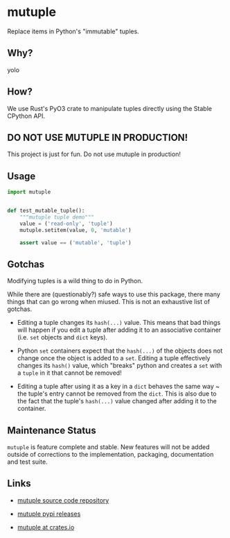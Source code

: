 # mutuple

Replace items in Python's "immutable" tuples.

## Why?

yolo

## How?

We use Rust's PyO3 crate to manipulate tuples directly using the Stable CPython API.

## DO NOT USE MUTUPLE IN PRODUCTION!

This project is just for fun. Do not use mutuple in production!

## Usage

```python
import mutuple


def test_mutable_tuple():
    """mutuple tuple demo"""
    value = ('read-only', 'tuple')
    mutuple.setitem(value, 0, 'mutable')

    assert value == ('mutable', 'tuple')
```

## Gotchas

Modifying tuples is a wild thing to do in Python.

While there are (questionably?) safe ways to use this package, there many things
that can go wrong when miused. This is not an exhaustive list of gotchas.

* Editing a tuple changes its `hash(...)` value. This means that bad things will
happen if you edit a tuple after adding it to an associative container
(i.e. `set` objects and `dict` keys).

* Python `set` containers expect that the `hash(...)` of the objects does not change once
the object is added to a `set`. Editing a tuple effectively changes its `hash()` value,
which "breaks" python and creates a `set` with a `tuple` in it that cannot be removed!

* Editing a tuple after using it as a key in a `dict` behaves the same way ~ the tuple's
entry cannot be removed from the `dict`. This is also due to the fact that the tuple's
`hash(...)` value changed after adding it to the container.

## Maintenance Status

`mutuple` is feature complete and stable. New features will not be added outside of
corrections to the implementation, packaging, documentation and test suite.

## Links

* [mutuple source code repository](https://github.com/davvid/mutuple)

* [mutuple pypi releases](https://pypi.org/project/mutuple/)

* [mutuple at crates.io](https://crates.io/crates/mutuple)
